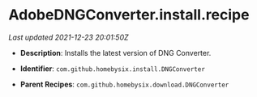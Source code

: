 # AdobeDNGConverter.install.recipe

_Last updated 2021-12-23 20:01:50Z_

- **Description**: Installs the latest version of DNG Converter.

- **Identifier**: `com.github.homebysix.install.DNGConverter`

- **Parent Recipes**: `com.github.homebysix.download.DNGConverter`

